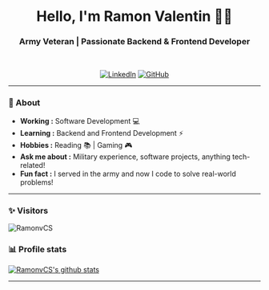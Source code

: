 <h1 align="center"> Hello, I'm Ramon Valentin 👨‍💻 </h1>

<h3 align="center"> Army Veteran | Passionate Backend & Frontend Developer </h3> <br>

<p align="center"> 
<a href="https://www.linkedin.com/in/ramonvalentinrivera/"><img alt="LinkedIn" src="https://img.shields.io/badge/-Ramon_Valentin-blue?style=flat-square&logo=Linkedin&logoColor=white&link=https://www.linkedin.com/in/ramonvalentinrivera/"></a>
<a href="https://github.com/RamonvCS"><img alt="GitHub" src="https://img.shields.io/badge/-RamonvCS-black?style=flat-square&logo=github&logoColor=white&link=https://github.com/RamonvCS"></a>
</p>

---------------------------------------------------------------------------------------------------------------------------------------------------------------------------------
### 🤔 About
-  **Working :**  Software Development :computer:
-  **Learning :** Backend and Frontend Development :zap:
-  **Hobbies :** Reading :books: | Gaming :video_game:
-  **Ask me about :** Military experience, software projects, anything tech-related!
-  **Fun fact :** I served in the army and now I code to solve real-world problems!

---------------------------------------------------------------------------------------------------------------------------------------------------------------------------------
### ✨ Visitors 

<p align="left"> <img src="https://komarev.com/ghpvc/?username=RamonvCS" alt="RamonvCS" /> </p>

### 📊 Profile stats

[![RamonvCS's github stats](https://github-readme-stats.vercel.app/api?username=RamonvCS&show_icons=true&title_color=fff&icon_color=79ff97&text_color=9f9f9f&bg_color=151515)](https://github.com/RamonvCS/github-readme-stats)

-------------------------------------------------------------------------------------------------------------------------------------------------------------------------------
